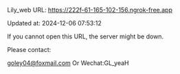Lily_web URL: https://222f-61-165-102-156.ngrok-free.app

Updated at: 2024-12-06 07:53:12

If you cannot open this URL, the server might be down.

Please contact: 

goley04@foxmail.com Or Wechat:GL_yeaH